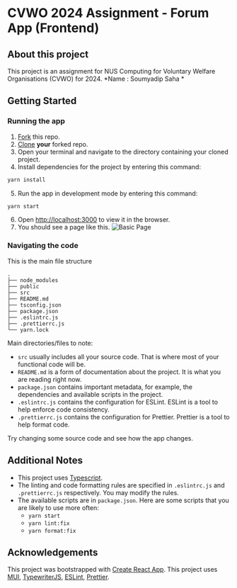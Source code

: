 # CVWO 2024 Assignment - Forum App (Frontend)
## About this project
This project is an assignment for NUS Computing for Voluntary Welfare Organisations (CVWO) for 2024.
*Name         : Soumyadip Saha
*


## Getting Started

### Running the app

1. [Fork](https://docs.github.com/en/get-started/quickstart/fork-a-repo#forking-a-repository) this repo.
2. [Clone](https://docs.github.com/en/get-started/quickstart/fork-a-repo#cloning-your-forked-repository) **your** forked repo.
3. Open your terminal and navigate to the directory containing your cloned project.
4. Install dependencies for the project by entering this command:

```bash
yarn install
```

5. Run the app in development mode by entering this command:

```bash
yarn start
```

6. Open [http://localhost:3000](http://localhost:3000) to view it in the browser.
7. You should see a page like this.
   ![Basic Page](public/images/BasicPage.png)

### Navigating the code

This is the main file structure

```
.
├── node_modules
├── public
├── src
├── README.md
├── tsconfig.json
├── package.json
├── .eslintrc.js
├── .prettierrc.js
└── yarn.lock
```

Main directories/files to note:

-   `src` usually includes all your source code. That is where most of your functional code will be.
-   `README.md` is a form of documentation about the project. It is what you are reading right now.
-   `package.json` contains important metadata, for example, the dependencies and available scripts in the project.
-   `.eslintrc.js` contains the configuration for ESLint. ESLint is a tool to help enforce code consistency.
-   `.prettierrc.js` contains the configuration for Prettier. Prettier is a tool to help format code.

Try changing some source code and see how the app changes.

## Additional Notes

-   This project uses [Typescript](https://www.typescriptlang.org/).
-   The linting and code formatting rules are specified in `.eslintrc.js` and `.prettierrc.js` respectively.
    You may modify the rules.
-   The available scripts are in `package.json`.
    Here are some scripts that you are likely to use more often:
    -   `yarn start`
    -   `yarn lint:fix`
    -   `yarn format:fix`

## Acknowledgements

This project was bootstrapped with [Create React App](https://github.com/facebook/create-react-app).
This project uses [MUI](https://mui.com/),
[TypewriterJS](https://github.com/tameemsafi/typewriterjs#readme),
[ESLint](https://eslint.org/), [Prettier](https://prettier.io/).
